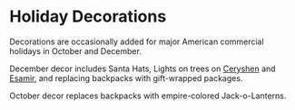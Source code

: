 # Holiday Decorations

Decorations are occasionally added for major American commercial holidays in
October and December.

December decor includes Santa Hats, Lights on trees on
[Ceryshen](../locations/Ceryshen.md) and [Esamir](../locations/Esamir.md), and
replacing backpacks with gift-wrapped packages.

October decor replaces backpacks with empire-colored Jack-o-Lanterns.
